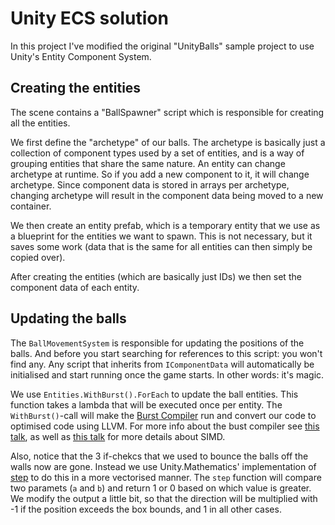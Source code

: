 # Unity ECS solution

In this project I've modified the original "UnityBalls" sample project to use Unity's Entity Component System.

## Creating the entities

The scene contains a "BallSpawner" script which is responsible for creating all the entities.

We first define the "archetype" of our balls.
The archetype is basically just a collection of component types used by a set of entities, and is a way of grouping entities that share the same nature.
An entity can change archetype at runtime. So if you add a new component to it, it will change archetype.
Since component data is stored in arrays per archetype, changing archetype will result in the component data being moved to a new container.

We then create an entity prefab, which is a temporary entity that we use as a blueprint for the entities we want to spawn.
This is not necessary, but it saves some work (data that is the same for all entities can then simply be copied over).

After creating the entities (which are basically just IDs) we then set the component data of each entity.

## Updating the balls

The `BallMovementSystem` is responsible for updating the positions of the balls.
And before you start searching for references to this script: you won't find any.
Any script that inherits from `IComponentData` will automatically be initialised and start running once the game starts. In other words: it's magic.

We use `Entities.WithBurst().ForEach` to update the ball entities.
This function takes a lambda that will be executed once per entity.
The `WithBurst()`-call will make the [Burst Compiler](https://docs.unity3d.com/Packages/com.unity.burst@latest/) run and convert our code to optimised code using LLVM.
For more info about the bust compiler see [this talk](https://www.youtube.com/watch?v=Tzn-nX9hK1o), as well as [this talk](https://www.youtube.com/watch?v=BpwvXkoFcp8) for more details about SIMD.

Also, notice that the 3 if-chekcs that we used to bounce the balls off the walls now are gone.
Instead we use Unity.Mathematics' implementation of [step](https://docs.microsoft.com/en-us/windows/win32/direct3dhlsl/dx-graphics-hlsl-step) to do this in a more vectorised manner. The `step` function will compare two paramets (`a` and `b`) and return 1 or 0 based on which value is greater. We modify the output a little bit, so that the direction will be multiplied with -1 if the position exceeds the box bounds, and 1 in all other cases.

